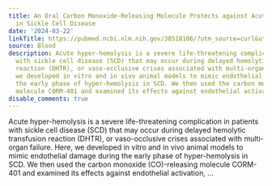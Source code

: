 ```yaml
---
title: An Oral Carbon Monoxide-Releasing Molecule Protects against Acute Hyper-hemolysis
  in Sickle Cell Disease
date: '2024-03-22'
linkTitle: https://pubmed.ncbi.nlm.nih.gov/38518106/?utm_source=curl&utm_medium=rss&utm_campaign=journals&utm_content=7603509&fc=None&ff=20240323180623&v=2.18.0.post9+e462414
source: Blood
description: Acute hyper-hemolysis is a severe life-threatening complication in patients
  with sickle cell disease (SCD) that may occur during delayed hemolytic transfusion
  reaction (DHTR), or vaso-occlusive crises associated with multi-organ failure. Here,
  we developed in vitro and in vivo animal models to mimic endothelial damage during
  the early phase of hyper-hemolysis in SCD. We then used the carbon monoxide (CO)-releasing
  molecule CORM-401 and examined its effects against endothelial activation, ...
disable_comments: true
---
```

Acute hyper-hemolysis is a severe life-threatening complication in patients with sickle cell disease (SCD) that may occur during delayed hemolytic transfusion reaction (DHTR), or vaso-occlusive crises associated with multi-organ failure. Here, we developed in vitro and in vivo animal models to mimic endothelial damage during the early phase of hyper-hemolysis in SCD. We then used the carbon monoxide (CO)-releasing molecule CORM-401 and examined its effects against endothelial activation, ...